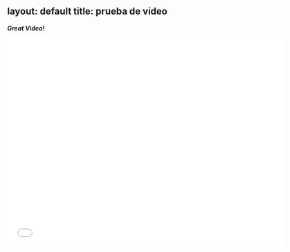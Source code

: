 layout: default
title: prueba de video 
---

***Great Video!***

<iframe width="640" height="480" src="//www.youtube.com/embed/dpmAY059TTY" frameborder="0" allowfullscreen></iframe>
